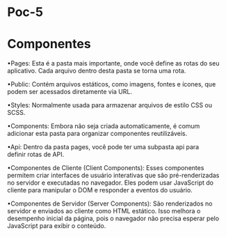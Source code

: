 # Poc-5
# Componentes
•Pages: Esta é a pasta mais importante, onde você define as rotas do seu aplicativo. Cada arquivo dentro desta pasta se torna uma rota.

•Public: Contém arquivos estáticos, como imagens, fontes e ícones, que podem ser acessados diretamente via URL.

•Styles: Normalmente usada para armazenar arquivos de estilo CSS ou SCSS.

•Components: Embora não seja criada automaticamente, é comum adicionar esta pasta para organizar componentes reutilizáveis.

•Api: Dentro da pasta pages, você pode ter uma subpasta api para definir rotas de API.

•Componentes de Cliente (Client Components): Esses componentes permitem criar interfaces de usuário interativas que são pré-renderizadas no servidor e executadas no navegador. Eles podem usar JavaScript do cliente para manipular o DOM e responder a eventos do usuário.

•Componentes de Servidor (Server Components): São renderizados no servidor e enviados ao cliente como HTML estático. Isso melhora o desempenho inicial da página, pois o navegador não precisa esperar pelo JavaScript para exibir o conteúdo.
